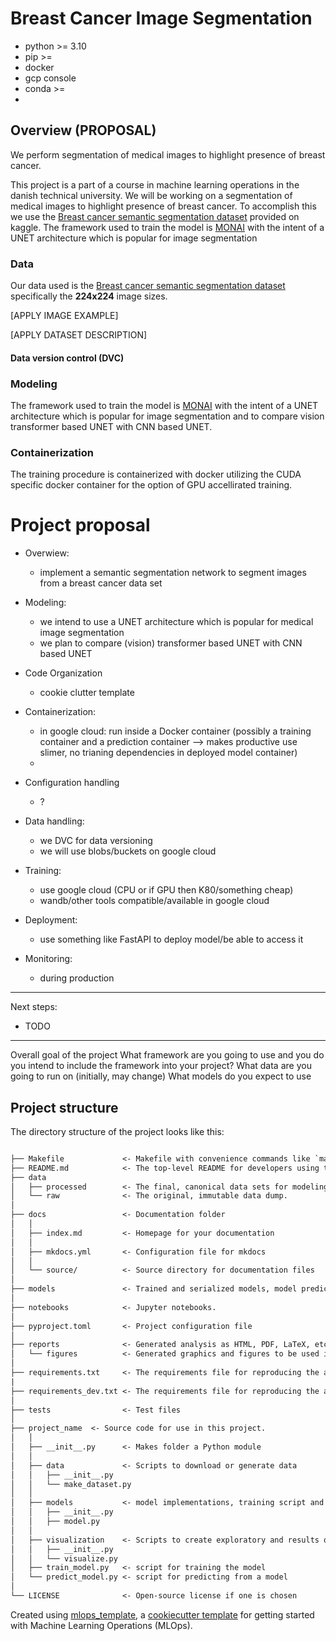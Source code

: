 # Breast Cancer Image Segmentation

- python >= 3.10
- pip >=
- docker
- gcp console
- conda >=
- 

## Overview (PROPOSAL)

We perform segmentation of medical images to highlight presence of breast cancer.

This project is a part of a course in machine learning operations in the danish technical university. We will be working
on a segmentation of medical images to highlight presence of breast cancer. To accomplish this we use the 
[Breast cancer semantic segmentation dataset](https://www.kaggle.com/datasets/whats2000/breast-cancer-semantic-segmentation-bcss/data) 
provided on kaggle. The framework used to train the model is [MONAI](https://monai.io/) with the intent of a UNET architecture which 
is popular for image segmentation

### Data

Our data used is the [Breast cancer semantic segmentation dataset](https://www.kaggle.com/datasets/whats2000/breast-cancer-semantic-segmentation-bcss/data) 
specifically the **224x224** image sizes. 

[APPLY IMAGE EXAMPLE]

[APPLY DATASET DESCRIPTION]

#### Data version control (DVC)



### Modeling

The framework used to train the model is [MONAI](https://monai.io/) with the intent of a UNET architecture which 
is popular for image segmentation and to compare vision transformer based UNET with CNN based UNET.

### Containerization

The training procedure is containerized with docker utilizing the CUDA specific docker container for the option of GPU 
accellirated training.

### 

# Project proposal
- Overwiew:
    - implement a semantic segmentation network to segment images from a breast cancer data set
- Modeling: 
    - we intend to use a UNET architecture which is popular for medical image segmentation
    - we plan to compare (vision) transformer based UNET with CNN based UNET
  
- Code Organization
    - cookie clutter template

- Containerization:
    - in google cloud: run inside a Docker container (possibly a training container and a prediction container --> makes productive use slimer, no trianing dependencies in deployed model container)
    - 

- Configuration handling
    - ?

- Data handling:
    - we DVC for data versioning
    - we will use blobs/buckets on google cloud
   	

- Training:
    - use google cloud (CPU or if GPU then K80/something cheap)
    - wandb/other tools compatible/available in google cloud

- Deployment:
    - use something like FastAPI to deploy model/be able to access it
    
- Monitoring:
    - during production

--------------------------------------------


Next steps:
- TODO

--------------------------------------------

Overall goal of the project
What framework are you going to use and you do you intend to include the framework into your project?
What data are you going to run on (initially, may change)
What models do you expect to use



## Project structure

The directory structure of the project looks like this:

```txt

├── Makefile             <- Makefile with convenience commands like `make data` or `make train`
├── README.md            <- The top-level README for developers using this project.
├── data
│   ├── processed        <- The final, canonical data sets for modeling.
│   └── raw              <- The original, immutable data dump.
│
├── docs                 <- Documentation folder
│   │
│   ├── index.md         <- Homepage for your documentation
│   │
│   ├── mkdocs.yml       <- Configuration file for mkdocs
│   │
│   └── source/          <- Source directory for documentation files
│
├── models               <- Trained and serialized models, model predictions, or model summaries
│
├── notebooks            <- Jupyter notebooks.
│
├── pyproject.toml       <- Project configuration file
│
├── reports              <- Generated analysis as HTML, PDF, LaTeX, etc.
│   └── figures          <- Generated graphics and figures to be used in reporting
│
├── requirements.txt     <- The requirements file for reproducing the analysis environment
|
├── requirements_dev.txt <- The requirements file for reproducing the analysis environment
│
├── tests                <- Test files
│
├── project_name  <- Source code for use in this project.
│   │
│   ├── __init__.py      <- Makes folder a Python module
│   │
│   ├── data             <- Scripts to download or generate data
│   │   ├── __init__.py
│   │   └── make_dataset.py
│   │
│   ├── models           <- model implementations, training script and prediction script
│   │   ├── __init__.py
│   │   ├── model.py
│   │
│   ├── visualization    <- Scripts to create exploratory and results oriented visualizations
│   │   ├── __init__.py
│   │   └── visualize.py
│   ├── train_model.py   <- script for training the model
│   └── predict_model.py <- script for predicting from a model
│
└── LICENSE              <- Open-source license if one is chosen
```

Created using [mlops_template](https://github.com/SkafteNicki/mlops_template),
a [cookiecutter template](https://github.com/cookiecutter/cookiecutter) for getting
started with Machine Learning Operations (MLOps).
